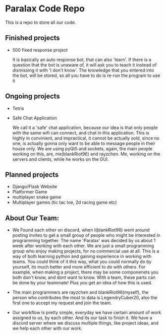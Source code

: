 # Paralax Code Repo

This is a repo to store all our code.

## Finished projects

- 500 fixed response project

  It is basically an auto response bot, that can also 'learn'. If there is a question that the bot is unaware of, it will ask you to teach it instead of dismissing it with 'I don't know'. The knowledge that you entered into the bot, will be stored, so all you have to do is re-run the program to use it

## Ongoing projects

- Tetris

- Safe Chat Application

  We call it a 'safe' chat application, because our idea is that only people with the same wifi can connect, and chat in this application. This is highly in convinient, and impractical, it cannot be actually sold, since no one, is actually gonna only want to be able to message people in their house only. We are using pyQt5 and sockets, again, the main people working on this, are, me(blankRiot96) and rayzchen. Me, working on the servers and clients, while he works on the GUI.

## Planned projects

- Django/Flask Website
- Platformer Game
- multiplayer snake game
- Multiplayer games (tic tac toe, 2d racing game etc)

## About Our Team:

- We Found each other on discord, when I(blankRiot96) went around posting invites to get a small group of people who might be interested in programming together. The name 'Paralax' was decided by us about 1 week after working with each other. We are just a small programming group who enjoy making projects, for no commercial use at all. This is a way of both learning python and gaining experience in working with teams. You could think of it this way, what you could normally do by yourself, its much better and more efficient to do with others. For example, when making a project, there may be some componenets you both don't know, and dont want to know. With a team, these parts can be done by your teammate! Plus you get an idea of how this is used. 

- The main programmers are rayzchen and blankRiot96(myself), the person who contributes the most to data is LegendryCuber20, also the first one to accept my request and join the team. 

- Our workflow is pretty simple, everyday we have certain amount of work assigned to us, by each other. And its our task to finish it. We have a discord server where we discuss multiple things, like project ideas, and we help each other with our work. 

